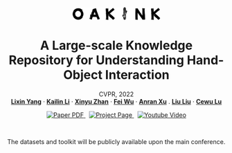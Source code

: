 <br />
<p align="center">
  <p align="center">
    <img src="assets/Oakink_logo.png"" alt="Logo" width="40%">
  </p>

<h1 align="center">A Large-scale Knowledge Repository for Understanding Hand-Object Interaction </h1>

  <p align="center">
    CVPR, 2022
    <br />
    <a href="https://lixiny.github.io"><strong>Lixin Yang</strong></a>
    ·
    <a href="https://kailinli.top"><strong>Kailin Li</strong></a>
    ·
    <a href=""><strong>Xinyu Zhan</strong></a>
    ·
    <a href=""><strong>Fei Wu</strong></a>
    ·
    <a href="https://anran-xu.github.io"><strong>Anran Xu</strong></a>
    .
    <a href="https://liuliu66.github.io"><strong>Liu Liu</strong></a>
    ·
    <a href="https://mvig.sjtu.edu.cn"><strong>Cewu Lu</strong></a>
  </p>

  <p align="center">
    <a href='#'>
      <img src='https://img.shields.io/badge/Paper-PDF-green?style=flat&logo=arXiv&logoColor=green' alt='Paper PDF'>
    </a>
    <a href='#' style='padding-left: 0.5rem;'>
      <img src='https://img.shields.io/badge/Project-Page-blue?style=flat&logo=Google%20chrome&logoColor=blue' alt='Project Page'>
    <a href='#' style='padding-left: 0.5rem;'>
      <img src='https://img.shields.io/badge/Youtube-Video-red?style=flat&logo=youtube&logoColor=red' alt='Youtube Video'>
    </a>
  </p>
</p>
<br />

The datasets and toolkit will be publicly available upon the main conference.


